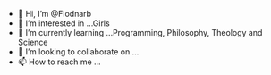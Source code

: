 - 👋 Hi, I’m @Flodnarb
- 👀 I’m interested in ...Girls
- 🌱 I’m currently learning ...Programming, Philosophy, Theology and Science
- 💞️ I’m looking to collaborate on ...
- 📫 How to reach me ...

<!---
Flodnarb/Flodnarb is a ✨ special ✨ repository because its `README.md` (this file) appears on your GitHub profile.
You can click the Preview link to take a look at your changes.
--->

